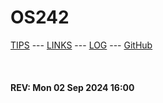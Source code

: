 ---
---

# OS242

[TIPS](TIPS/) --- [LINKS](LINKS/) --- [LOG](TXT/mylog.txt) --- [GitHub](https://github.com/Anders35/os242/)

<br><b>
#### REV: Mon 02 Sep 2024 16:00
<br>
